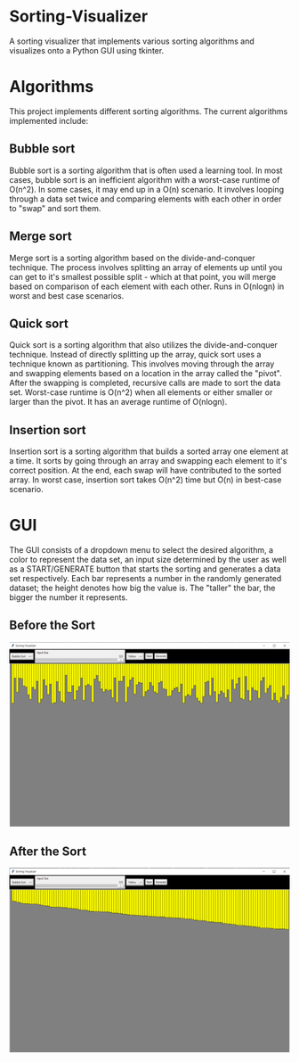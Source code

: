 # Sorting-Visualizer

A sorting visualizer that implements various sorting algorithms and visualizes onto a Python GUI using tkinter.

# Algorithms
This project implements different sorting algorithms. The current algorithms implemented include:

## Bubble sort
Bubble sort is a sorting algorithm that is often used a learning tool. In most cases, bubble sort is an inefficient algorithm with a worst-case runtime of O(n^2). In some cases, it may end up in a O(n) scenario. It involves looping through a data set twice and comparing elements with each other in order to "swap" and sort them.

## Merge sort
Merge sort is a sorting algorithm based on the divide-and-conquer technique. The process involves splitting an array of elements up until you can get to it's smallest possible split - which at that point, you will merge based on comparison of each element with each other. Runs in O(nlogn) in worst and best case scenarios.

## Quick sort
Quick sort is a sorting algorithm that also utilizes the divide-and-conquer technique. Instead of directly splitting up the array, quick sort uses a technique known as partitioning. This involves moving through the array and swapping elements based on a location in the array called the "pivot". After the swapping is completed, recursive calls are made to sort the data set. Worst-case runtime is O(n^2) when all elements or either smaller or larger than the pivot. It has an average runtime of O(nlogn). 

## Insertion sort
Insertion sort is a sorting algorithm that builds a sorted array one element at a time. It sorts by going through an array and swapping each element to it's correct position. At the end, each swap will have contributed to the sorted array. In worst case, insertion sort takes O(n^2) time but O(n) in best-case scenario.

# GUI
The GUI consists of a dropdown menu to select the desired algorithm, a color to represent the data set, an input size determined by the user as well as a START/GENERATE button that starts the sorting and generates a data set respectively. Each bar represents a number in the randomly generated dataset; the height denotes how big the value is. The "taller" the bar, the bigger the number it represents.

## Before the Sort
![](images/before_sort2.png)


## After the Sort
![](images/after_sort.png)
